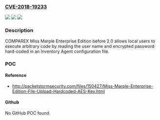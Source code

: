 ### [CVE-2018-19233](https://cve.mitre.org/cgi-bin/cvename.cgi?name=CVE-2018-19233)
![](https://img.shields.io/static/v1?label=Product&message=n%2Fa&color=blue)
![](https://img.shields.io/static/v1?label=Version&message=n%2Fa&color=blue)
![](https://img.shields.io/static/v1?label=Vulnerability&message=n%2Fa&color=brighgreen)

### Description

COMPAREX Miss Marple Enterprise Edition before 2.0 allows local users to execute arbitrary code by reading the user name and encrypted password hard-coded in an Inventory Agent configuration file.

### POC

#### Reference
- http://packetstormsecurity.com/files/150427/Miss-Marple-Enterprise-Edition-File-Upload-Hardcoded-AES-Key.html

#### Github
No GitHub POC found.


